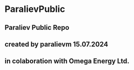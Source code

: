 # ParalievPublic #

## Paraliev Public Repo ##
## created by paralievm 15.07.2024
## in colaboration with Omega Energy Ltd.
